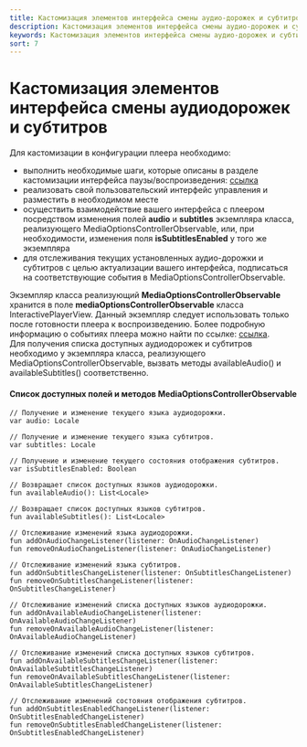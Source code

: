```yaml
---
title: Кастомизация элементов интерфейса смены аудио-дорожек и субтитров
description: Кастомизация элементов интерфейса смены аудио-дорожек и субтитров
keywords: Кастомизация элементов интерфейса смены аудио-дорожек и субтитров
sort: 7
---
```


# Кастомизация элементов интерфейса смены аудиодорожек и субтитров

Для кастомизации в конфигурации плеера необходимо:

- выполнить необходимые шаги, которые описаны в разделе кастомизации интерфейса паузы/воспроизведения: [ссылка](/sdk/android-2.0/play-pause-customization-ru.md)
- реализовать свой пользовательский интерфейс управления и разместить в необходимом месте
- осуществить взаимодействие вашего интерфейса с плеером посредством изменения полей **audio** и **subtitles** экземпляра класса, реализующего
  MediaOptionsControllerObservable, или, при необходимости, изменения поля **isSubtitlesEnabled** у того же экземпляра
- для отслеживания текущих установленных аудио-дорожки и субтитров с целью актуализации вашего интерфейса, подписаться на
  соответствующие события в MediaOptionsControllerObservable.

Экземпляр класса реализующий **MediaOptionsControllerObservable** хранится в поле **mediaOptionsControllerObservable**
класса InteractivePlayerView.
Данный экземпляр следует использовать только после готовности плеера к воспроизведению. Более подробную информацию о
событиях плеера можно найти по ссылке: [ссылка](/sdk/android-2.0/player-events-ru.md).  
Для получения списка доступных аудиодорожек и субтитров необходимо у экземпляра класса, реализующего
MediaOptionsControllerObservable, вызвать методы availableAudio() и availableSubtitles() соответственно.

#### Список доступных полей и методов **MediaOptionsControllerObservable**

```
// Получение и изменение текущего языка аудиодорожки.
var audio: Locale

// Получение и изменение текущего языка субтитров.
var subtitles: Locale

// Получение и изменение текущего состояния отображения субтитров.
var isSubtitlesEnabled: Boolean

// Возвращает список доступных языков аудиодорожки.
fun availableAudio(): List<Locale>

// Возвращает список доступных языков субтитров.
fun availableSubtitles(): List<Locale>

// Отслеживание изменений языка аудиодорожки.
fun addOnAudioChangeListener(listener: OnAudioChangeListener)
fun removeOnAudioChangeListener(listener: OnAudioChangeListener)

// Отслеживание изменений языка субтитров.
fun addOnSubtitlesChangeListener(listener: OnSubtitlesChangeListener)
fun removeOnSubtitlesChangeListener(listener: OnSubtitlesChangeListener)

// Отслеживание изменений списка доступных языков аудиодорожки.
fun addOnAvailableAudioChangeListener(listener: OnAvailableAudioChangeListener)
fun removeOnAvailableAudioChangeListener(listener: OnAvailableAudioChangeListener)

// Отслеживание изменений списка доступных языков субтитров.
fun addOnAvailableSubtitlesChangeListener(listener: OnAvailableSubtitlesChangeListener)
fun removeOnAvailableSubtitlesChangeListener(listener: OnAvailableSubtitlesChangeListener)

// Отслеживание изменений состояния отображения субтитров.
fun addOnSubtitlesEnabledChangeListener(listener: OnSubtitlesEnabledChangeListener)
fun removeOnSubtitlesEnabledChangeListener(listener: OnSubtitlesEnabledChangeListener)
```
